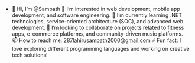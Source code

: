 - 👋 Hi, I’m @Sampath
👀 I’m interested in web development, mobile app development, and software engineering.
🌱 I’m currently learning .NET technologies, service-oriented architecture (SOC), and advanced web development.
💞️ I’m looking to collaborate on projects related to fitness apps, e-commerce platforms, and community-driven music platforms.
📫 How to reach me: 287lahirusampath2000@gmail.com
⚡ Fun fact: I love exploring different programming languages and working on creative tech solutions!


<!---
Sampathcode12/Sampathcode12 is a ✨ special ✨ repository because its `README.md` (this file) appears on your GitHub profile.
You can click the Preview link to take a look at your changes.
--->

